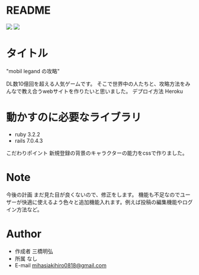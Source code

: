 # README
![](https://img.shields.io/github/languages/code-size/mihasi0818/mihasi30?color=red&label=rails)
![](https://img.shields.io/badge/rails-v7-red)

# タイトル
"mobil legand の攻略"

 DL数10億回を超える人気ゲームです。
 そこで世界中の人たちと、攻略方法をみんなで教え合うwebサイトを作りたいと思いました。
デプロイ方法
 Heroku
 
# 動かすのに必要なライブラリ
* ruby 3.2.2
* rails 7.0.4.3

こだわりポイント
新規登録の背景のキャラクターの能力をcssで作りました。
# Note
今後の計画
まだ見た目が良くないので、修正をします。
機能も不足なのでユーザーが快適に使えるよう色々と追加機能入れます。例えば投稿の編集機能やログイン方法など。
# Author
* 作成者
三橋明弘
* 所属
なし
* E-mail
 mihasiakihiro0818@gmail.com
